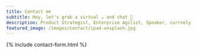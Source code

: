 ```yaml
---
title: Contact me
subtitle: Hey, let's grab a virtual ☕ and chat 💬 
description: Product Strategist, Enterprise Agilist, Speaker, currnely driving 🥝fintech as Product Manager  at Roam Creative 
featured_image: /images/contact/ipad-unsplash.jpg
---
```


{% include contact-form.html %}
